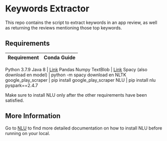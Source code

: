 # Keywords Extractor

This repo contains the script to extract keywords in an app review, as well as returning the reviews mentioning those top keywords.

## Requirements

Requirement | Conda Guide
---|---
Python 3.7.9
Java 8 | [Link](https://anaconda.org/anaconda/openjdk) 
Pandas 
Numpy
TextBlob | [Link](https://anaconda.org/conda-forge/textblob)
Spacy (also download en model) | python -m spacy download en
NLTK
google_play_scraper | pip install google_play_scraper
NLU | pip install nlu pyspark==2.4.7

Make sure to install NLU only after the other requirements have been satisfied.

## More Information

Go to [NLU](https://nlu.johnsnowlabs.com/docs/en/install) to find more detailed documentation on how to install NLU before running on your local.
